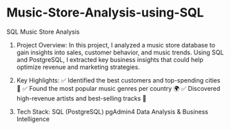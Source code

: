 # Music-Store-Analysis-using-SQL
 SQL Music Store Analysis
1. Project Overview:
  In this project, I analyzed a music store database to gain insights into sales, customer behavior, and music trends. Using SQL and PostgreSQL, I extracted key 
  business insights that could help optimize revenue and marketing strategies.

2. Key Highlights:
 ✅ Identified the best customers and top-spending cities 🎯
 ✅ Found the most popular music genres per country 🌍
 ✅ Discovered high-revenue artists and best-selling tracks 🎵

3. Tech Stack:
 SQL (PostgreSQL)
 pgAdmin4
 Data Analysis & Business Intelligence
